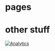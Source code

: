 # pages

# other stuff

[![Analytics](https://ga-beacon.appspot.com/UA-133423109-1/email/support/chromeskel_a/readme?pixel)](https://github.com/photoage/pages)
